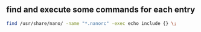 ## find and execute some commands for each entry
```bash
find /usr/share/nano/ -name "*.nanorc" -exec echo include {} \;
```